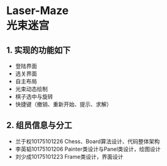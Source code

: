 # Laser-Maze <br> 光束迷宫

## 1. 实现的功能如下
- 登陆界面
- 选关界面
- 自主布局
- 光束动态绘制
- 棋子选中与旋转
- 快捷键（撤销、重新开始、提示、求解）

## 2. 组员信息与分工
- 兰于权10175101226 Chess、Board算法设计、代码整体架构
- 李英韬10175101206 Painter类设计与Panel类设计，绘图设计
- 刘少成10175101223 Frame类设计，界面设计
